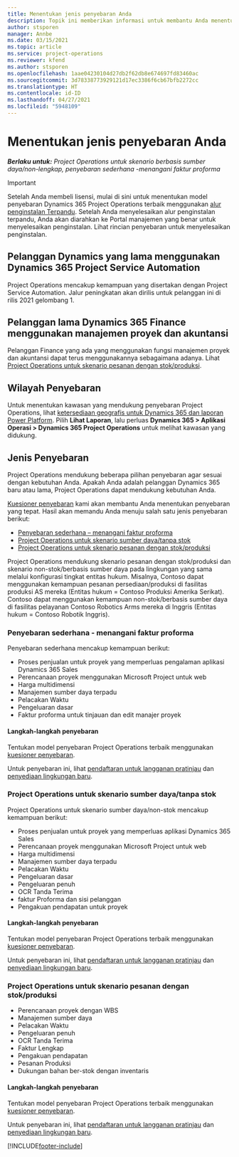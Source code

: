 ```yaml
---
title: Menentukan jenis penyebaran Anda
description: Topik ini memberikan informasi untuk membantu Anda menentukan jenis penyebaran Project operations yang benar untuk perusahaan Anda.
author: stsporen
manager: Annbe
ms.date: 03/15/2021
ms.topic: article
ms.service: project-operations
ms.reviewer: kfend
ms.author: stsporen
ms.openlocfilehash: 1aae04230104d27db2f62db8e674697fd83460ac
ms.sourcegitcommit: 3d78338773929121d17ec3386f6cb67bfb2272cc
ms.translationtype: HT
ms.contentlocale: id-ID
ms.lasthandoff: 04/27/2021
ms.locfileid: "5948109"
---
```

# <a name="determine-your-deployment-type"></a>Menentukan jenis penyebaran Anda

_**Berlaku untuk:** Project Operations untuk skenario berbasis sumber daya/non-lengkap, penyebaran sederhana -menangani faktur proforma_

> [!IMPORTANT]
> Setelah Anda membeli lisensi, mulai di sini untuk menentukan model penyebaran Dynamics 365 Project Operations terbaik menggunakan [alur penginstalan Terpandu](https://aka.ms/provisionprojectoperations).
> Setelah Anda menyelesaikan alur penginstalan terpandu, Anda akan diarahkan ke Portal manajemen yang benar untuk menyelesaikan penginstalan. Lihat rincian penyebaran untuk menyelesaikan penginstalan.


## <a name="existing-customers-of-dynamics-using-dynamics-365-project-service-automation"></a>Pelanggan Dynamics yang lama menggunakan Dynamics 365 Project Service Automation
Project Operations mencakup kemampuan yang disertakan dengan Project Service Automation. Jalur peningkatan akan dirilis untuk pelanggan ini di rilis 2021 gelombang 1.

## <a name="existing-customers-of-dynamics-365-finance-using-project-management-and-accounting"></a>Pelanggan lama Dynamics 365 Finance menggunakan manajemen proyek dan akuntansi 

Pelanggan Finance yang ada yang menggunakan fungsi manajemen proyek dan akuntansi dapat terus menggunakannya sebagaimana adanya. Lihat [Project Operations untuk skenario pesanan dengan stok/produksi](#pma).


## <a name="deployment-regions"></a>Wilayah Penyebaran
Untuk menentukan kawasan yang mendukung penyebaran Project Operations, lihat [ketersediaan geografis untuk Dynamics 365 dan laporan Power Platform](https://dynamics.microsoft.com/en-us/geographic-availability/). Pilih **Lihat Laporan**, lalu perluas **Dynamics 365 > Aplikasi Operasi > Dynamics 365 Project Operations** untuk melihat kawasan yang didukung.

## <a name="deployment-types"></a>Jenis Penyebaran
Project Operations mendukung beberapa pilihan penyebaran agar sesuai dengan kebutuhan Anda. Apakah Anda adalah pelanggan Dynamics 365 baru atau lama, Project Operations dapat mendukung kebutuhan Anda.

[Kuesioner penyebaran](https://aka.ms/provisionprojectoperations) kami akan membantu Anda menentukan penyebaran yang tepat. Hasil akan memandu Anda menuju salah satu jenis penyebaran berikut:

- [Penyebaran sederhana – menangani faktur proforma](#lite)
- [Project Operations untuk skenario sumber daya/tanpa stok](#integrated)
- [Project Operations untuk skenario pesanan dengan stok/produksi](#pma)

Project Operations mendukung skenario pesanan dengan stok/produksi dan skenario non-stok/berbasis sumber daya pada lingkungan yang sama melalui konfigurasi tingkat entitas hukum. Misalnya, Contoso dapat menggunakan kemampuan pesanan persediaan/produksi di fasilitas produksi AS mereka (Entitas hukum = Contoso Produksi Amerika Serikat). Contoso dapat menggunakan kemampuan non-stok/berbasis sumber daya di fasilitas pelayanan Contoso Robotics Arms mereka di Inggris (Entitas hukum = Contoso Robotik Inggris).

### <a name="lite-deployment---deal-to-proforma-invoicing"></a><a  name="lite"></a>Penyebaran sederhana - menangani faktur proforma

Penyebaran sederhana mencakup kemampuan berikut:

- Proses penjualan untuk proyek yang memperluas pengalaman aplikasi Dynamics 365 Sales
- Perencanaan proyek menggunakan Microsoft Project untuk web
- Harga multidimensi
- Manajemen sumber daya terpadu
- Pelacakan Waktu
- Pengeluaran dasar
- Faktur proforma untuk tinjauan dan edit manajer proyek 

#### <a name="deployment-steps"></a>Langkah-langkah penyebaran
Tentukan model penyebaran Project Operations terbaik menggunakan [kuesioner penyebaran](https://aka.ms/provisionprojectoperations).

Untuk penyebaran ini, lihat [pendaftaran untuk langganan pratinjau](lite-preview-subscription-sign-up.md) dan [penyediaan lingkungan baru](lite-deployment.md). 


### <a name="project-operations-for-resourcenon-stocked-scenarios"></a><a name="integrated"></a>Project Operations untuk skenario sumber daya/tanpa stok
Project Operations untuk skenario sumber daya/non-stok mencakup kemampuan berikut:
 
- Proses penjualan untuk proyek yang memperluas aplikasi Dynamics 365 Sales
- Perencanaan proyek menggunakan Microsoft Project untuk web
- Harga multidimensi
- Manajemen sumber daya terpadu
- Pelacakan Waktu
- Pengeluaran dasar
- Pengeluaran penuh
- OCR Tanda Terima
- faktur Proforma dan sisi pelanggan 
- Pengakuan pendapatan untuk proyek

#### <a name="deployment-steps"></a>Langkah-langkah penyebaran
Tentukan model penyebaran Project Operations terbaik menggunakan [kuesioner penyebaran](https://aka.ms/provisionprojectoperations).

Untuk penyebaran ini, lihat [pendaftaran untuk langganan pratinjau](resource-sign-up-preview-subscription.md) dan [penyediaan lingkungan baru](resource-provision-new-environment.md). 


### <a name="project-operations-for-stockedproduction-order-scenarios"></a><a name="pma"></a>Project Operations untuk skenario pesanan dengan stok/produksi

- Perencanaan proyek dengan WBS
- Manajemen sumber daya
- Pelacakan Waktu
- Pengeluaran penuh
- OCR Tanda Terima
- Faktur Lengkap
- Pengakuan pendapatan
- Pesanan Produksi
- Dukungan bahan ber-stok dengan inventaris

#### <a name="deployment-steps"></a>Langkah-langkah penyebaran
Tentukan model penyebaran Project Operations terbaik menggunakan [kuesioner penyebaran](https://aka.ms/provisionprojectoperations).

Untuk penyebaran ini, lihat [pendaftaran untuk langganan pratinjau](/dynamics365/fin-ops-core/dev-itpro/dev-tools/sign-up-preview-subscription?toc=%2fdynamics365%2ffinance%2ftoc.json) dan [penyediaan lingkungan baru](/dynamics365/fin-ops-core/dev-itpro/deployment/deploy-demo-environment?toc=%2fdynamics365%2ffinance%2ftoc.json). 



[!INCLUDE[footer-include](../includes/footer-banner.md)]